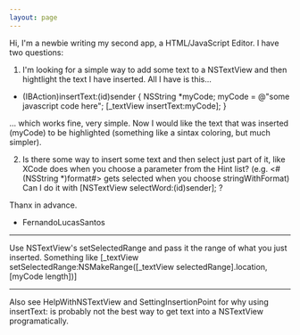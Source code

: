 ```yaml
---
layout: page
---
```


Hi, I'm a newbie writing my second app, a HTML/JavaScript Editor.
I have two questions:

1) I'm looking for a simple way to add some text to a NSTextView and then hightlight the text I have inserted.
All I have is this...

    
- (IBAction)insertText:(id)sender
{
    NSString *myCode;
    myCode = @"some javascript code here";
    [_textView insertText:myCode];
}


... which works fine, very simple. Now I would like the text that was inserted (myCode) to be highlighted (something like a sintax coloring, but much simpler).

2) Is there some way to insert some text and then select just part of it, like XCode does when you choose a parameter from the Hint list? (e.g. <#(NSString *)format#> gets selected when you choose stringWithFormat) Can I do it with [NSTextView selectWord:(id)sender]; ?

Thanx in advance.

- FernandoLucasSantos


----

Use NSTextView's setSelectedRange and pass it the range of what you just inserted. Something like     [_textView setSelectedRange:NSMakeRange([_textView selectedRange].location, [myCode length])]

----

Also see HelpWithNSTextView and SettingInsertionPoint for why using     insertText: is probably not the best way to get text into a NSTextView programatically.
